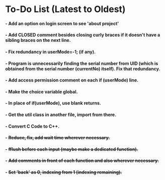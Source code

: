 # To-Do List (Latest to Oldest)

#### - Add an option on login screen to see 'about project'

#### - Add CLOSED comment besides closing curly braces if it doesn't have a sibling braces on the next line.

#### - Fix redundancy in userMode=-1; (if any).

#### - Program is unnecessarily finding the serial number from UID (which is obtained from the serial number (currentNo) itself). Fix that redundancy.

#### - Add access permission comment on each if (userMode) line.

#### - Make the choice variable global.

#### - In place of if(userMode), use blank returns.

#### - Get the util class in another file, import from there.

#### - Convert C Code to C++.

#### - ~~Reduce, fix, add wait time wherever necessary.~~

#### - ~~fflush before each input (maybe make a dedicated function).~~

#### - ~~Add comments in front of each function and also wherever necessary.~~

#### - ~~Set 'back' as 0, indexing from 1 (indexing remaining).~~
